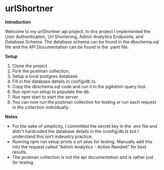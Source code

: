 ﻿# urlShortner
 **Introduction**
 
 Welcome to my urlShortner api project. In this project I implemented the User Authentication, Url Shortening, Admin Analytics Endpoints, and Database Schema. The database schema can be found in the dbschema.sql file and the API Documentation can be found in the .yaml file.

 **Setup**
 1. Clone the project
 2. Fork the postman collection.
 3. Setup a local postgres database.
 4. Fill in the database details in config/db.ts.
 5. Copy the dbschema.sql code and run it in the pgAdmin query tool.
 6. Run npm run setup to populate the db.
 7. Run npm start to start the server.
 8. You can now run the postman collection for testing or run each request in the collection individually.

**Notes**
- For the sake of simplicity, I committed the secret key in the .env file and didn't hardcoded the database details in the /config/db.ts but I understand this isn't indeustry practice.
- Running npm run setup prints a url alias for testing. Manually add this into the request called "Admin Analytics - Action Needed" for best results.
- The postman collection is not the api documentation and is rather just for testing.
